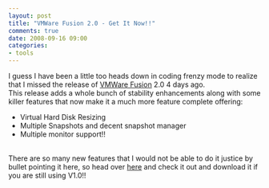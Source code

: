 ```yaml
---
layout: post
title: "VMWare Fusion 2.0 - Get It Now!!"
comments: true
date: 2008-09-16 09:00
categories:
- tools
---
```


I guess I have been a little too heads down in coding frenzy mode to realize that I missed the release of [VMWare Fusion](http://www.vmware.com/products/fusion/) 2.0 4 days ago.  
This release adds a whole bunch of stability enhancements along with some killer features that now make it a much more feature complete offering:  <ul>   <li>Virtual Hard Disk Resizing</li>    <li>Multiple Snapshots and decent snapshot manager</li>    <li>Multiple monitor support!!</li> </ul>  
There are so many new features that I would not be able to do it justice by bullet pointing it here, so head over [here](http://www.vmware.com/products/fusion/) and check it out and download it if you are still using V1.0!!




